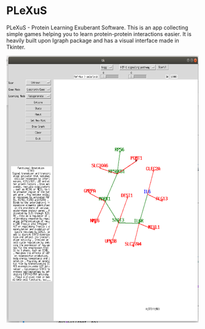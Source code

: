 # PLeXuS
PLeXuS - Protein Learning Exuberant Software. This is an app collecting simple games helping you to learn protein-protein interactions easier. It is heavily built upon Igraph package and has a visual interface made in Tkinter. 

<img src="https://github.com/culpritgene/PLeXuS/blob/master/Resources/PLEXUS_Sreenshot.png" width="620" height="700" />
